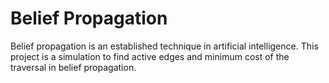 # Belief Propagation
Belief propagation is an established technique in artificial intelligence. This project is a simulation to find active edges and minimum cost of the traversal in belief propagation. 
